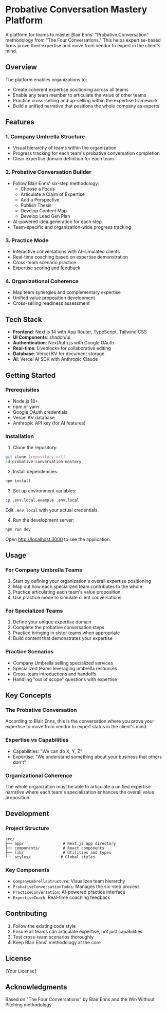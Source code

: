 # Probative Conversation Mastery Platform

A platform for teams to master Blair Enns' "Probative Conversation" methodology from "The Four Conversations." This helps expertise-based firms prove their expertise and move from vendor to expert in the client's mind.

## Overview

The platform enables organizations to:
- Create coherent expertise positioning across all teams
- Enable any team member to articulate the value of other teams
- Practice cross-selling and up-selling within the expertise framework
- Build a unified narrative that positions the whole company as experts

## Features

### 1. Company Umbrella Structure
- Visual hierarchy of teams within the organization
- Progress tracking for each team's probative conversation completion
- Clear expertise domain definition for each team

### 2. Probative Conversation Builder
- Follow Blair Enns' six-step methodology:
  - Choose a Focus
  - Articulate a Claim of Expertise
  - Add a Perspective
  - Publish Thesis
  - Develop Content Map
  - Develop Lead Gen Plan
- AI-powered idea generation for each step
- Team-specific and organization-wide progress tracking

### 3. Practice Mode
- Interactive conversations with AI-simulated clients
- Real-time coaching based on expertise demonstration
- Cross-team scenario practice
- Expertise scoring and feedback

### 4. Organizational Coherence
- Map team synergies and complementary expertise
- Unified value proposition development
- Cross-selling readiness assessment

## Tech Stack

- **Frontend**: Next.js 14 with App Router, TypeScript, Tailwind CSS
- **UI Components**: shadcn/ui
- **Authentication**: NextAuth.js with Google OAuth
- **Real-time**: Liveblocks for collaborative editing
- **Database**: Vercel KV for document storage
- **AI**: Vercel AI SDK with Anthropic Claude

## Getting Started

### Prerequisites
- Node.js 18+ 
- npm or yarn
- Google OAuth credentials
- Vercel KV database
- Anthropic API key (for AI features)

### Installation

1. Clone the repository:
```bash
git clone [repository-url]
cd probative-conversation-mastery
```

2. Install dependencies:
```bash
npm install
```

3. Set up environment variables:
```bash
cp .env.local.example .env.local
```

Edit `.env.local` with your actual credentials.

4. Run the development server:
```bash
npm run dev
```

Open [http://localhost:3000](http://localhost:3000) to see the application.

## Usage

### For Company Umbrella Teams
1. Start by defining your organization's overall expertise positioning
2. Map out how each specialized team contributes to the whole
3. Practice articulating each team's value proposition
4. Use practice mode to simulate client conversations

### For Specialized Teams
1. Define your unique expertise domain
2. Complete the probative conversation steps
3. Practice bringing in sister teams when appropriate
4. Build content that demonstrates your expertise

### Practice Scenarios
- Company Umbrella selling specialized services
- Specialized teams leveraging umbrella resources
- Cross-team introductions and handoffs
- Handling "out of scope" questions with expertise

## Key Concepts

### The Probative Conversation
According to Blair Enns, this is the conversation where you prove your expertise to move from vendor to expert status in the client's mind.

### Expertise vs Capabilities
- Capabilities: "We can do X, Y, Z"
- Expertise: "We understand something about your business that others don't"

### Organizational Coherence
The whole organization must be able to articulate a unified expertise narrative where each team's specialization enhances the overall value proposition.

## Development

### Project Structure
```
src/
├── app/                 # Next.js app directory
├── components/          # React components
├── lib/                 # Utilities and types
└── styles/             # Global styles
```

### Key Components
- `CompanyUmbrellaStructure`: Visualizes team hierarchy
- `ProbativeConversationTodos`: Manages the six-step process
- `PracticeConversation`: AI-powered practice interface
- `ExpertiseCoach`: Real-time coaching feedback

## Contributing

1. Follow the existing code style
2. Ensure all teams can articulate expertise, not just capabilities
3. Test cross-team scenarios thoroughly
4. Keep Blair Enns' methodology at the core

## License

[Your License]

## Acknowledgments

Based on "The Four Conversations" by Blair Enns and the Win Without Pitching methodology.